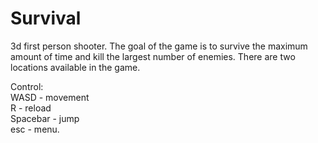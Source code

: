 # Survival
 3d first person shooter. The goal of the game is to survive the maximum amount of time and kill the largest number of enemies. There are two locations available in the game.<br>

Control:<br>
WASD - movement<br>
R - reload<br>
Spacebar - jump<br>
esc - menu.
